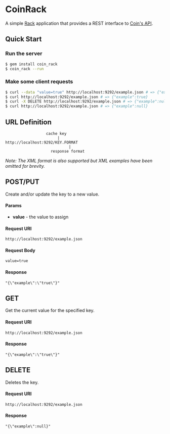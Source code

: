# CoinRack

A simple [Rack](http://rack.github.com/) application that provides a
REST interface to [Coin's API](https://github.com/hopsoft/coin).

## Quick Start

### Run the server

```bash
$ gem install coin_rack
$ coin_rack --run
```

### Make some client requests

```bash
$ curl --data "value=true" http://localhost:9292/example.json # => {"example":true}
$ curl http://localhost:9292/example.json # => {"example":true}
$ curl -X DELETE http://localhost:9292/example.json # => {"example":null}
$ curl http://localhost:9292/example.json # => {"example":null}
```

## URL Definition

```
                  cache key
                       |
http://localhost:9292/KEY.FORMAT
                            |
                    response format
```

*Note: The XML format is also supported but XML examples have been omitted for brevity.*

## POST/PUT

Create and/or update the key to a new value.

#### Params

* **value** - the value to assign

#### Request URI

```
http://localhost:9292/example.json
```

#### Request Body

```
value=true
```

#### Response

```
"{\"example\":\"true\"}"
```

## GET

Get the current value for the specified key.

#### Request URI

```
http://localhost:9292/example.json
```

#### Response

```
"{\"example\":\"true\"}"
```

## DELETE

Deletes the key.

#### Request URI

```
http://localhost:9292/example.json
```

#### Response

```
"{\"example\":null}"
```
